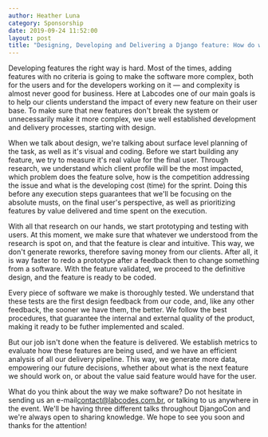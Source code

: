 ```yaml
---
author: Heather Luna
category: Sponsorship
date: 2019-09-24 11:52:00
layout: post
title: "Designing, Developing and Delivering a Django feature: How do we do it?"
---
```


Developing features the right way is hard. Most of the times, adding features with no criteria is going to make the software more complex, both for the users and for the developers working on it — and complexity is almost never good for business. Here at Labcodes one of our main goals is to help our clients understand the impact of every new feature on their user base. To make sure that new features don't break the system or unnecessarily make it more complex, we use well established development and delivery processes, starting with design.

When we talk about design, we're talking about surface level planning of the task, as well as it's visual and coding. Before we start building any feature, we try to measure it's real value for the final user. Through research, we understand which client profile will be the most impacted, which problem does the feature solve, how is the competition addressing the issue and what is the developing cost (time) for the sprint. Doing this before any execution steps guarantees that we'll be focusing on the absolute musts, on the final user's perspective, as well as prioritizing features by value delivered and time spent on the execution.

With all that research on our hands, we start prototyping and testing with users. At this moment, we make sure that whatever we understood from the research is spot on, and that the feature is clear and intuitive. This way, we don't generate reworks, therefore saving money from our clients. After all, it is way faster to redo a prototype after a feedback then to change something from a software. With the feature validated, we proceed to the definitive design, and the feature is ready to be coded.

Every piece of software we make is thoroughly tested. We understand that these tests are the first design feedback from our code, and, like any other feedback, the sooner we have them, the better. We follow the best procedures, that guarantee the internal and external quality of the product, making it ready to be futher implemented and scaled.

But our job isn't done when the feature is delivered. We establish metrics to evaluate how these features are being used, and we have an efficient analysis of all our delivery pipeline. This way, we generate more data, empowering our future decisions, whether about what is the next feature we should work on, or about the value said feature would have for the user.

What do you think about the way we make software? Do not hesitate in sending us an e-mail[contact@labcodes.com.br](mailto:contact@labcodes.com.br), or talking to us anywhere in the event. We'll be having three different talks throughout DjangoCon and we're always open to sharing knowledge. We hope to see you soon and thanks for the attention!
